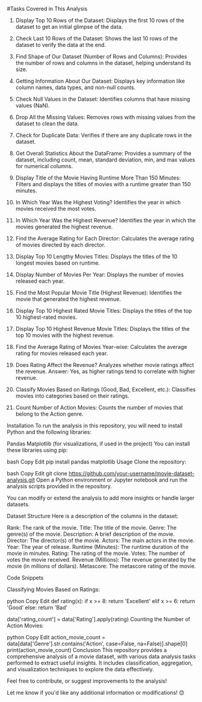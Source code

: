 #Tasks Covered in This Analysis

1. Display Top 10 Rows of the Dataset:
Displays the first 10 rows of the dataset to get an initial glimpse of the data.

2. Check Last 10 Rows of the Dataset:
Shows the last 10 rows of the dataset to verify the data at the end.

3. Find Shape of Our Dataset (Number of Rows and Columns):
Provides the number of rows and columns in the dataset, helping understand its size.

4. Getting Information About Our Dataset:
Displays key information like column names, data types, and non-null counts.

5. Check Null Values in the Dataset:
Identifies columns that have missing values (NaN).

6. Drop All the Missing Values:
Removes rows with missing values from the dataset to clean the data.

7. Check for Duplicate Data:
Verifies if there are any duplicate rows in the dataset.

8. Get Overall Statistics About the DataFrame:
Provides a summary of the dataset, including count, mean, standard deviation, min, and max values for numerical columns.

9. Display Title of the Movie Having Runtime More Than 150 Minutes:
Filters and displays the titles of movies with a runtime greater than 150 minutes.

10. In Which Year Was the Highest Voting?
Identifies the year in which movies received the most votes.

11. In Which Year Was the Highest Revenue?
Identifies the year in which the movies generated the highest revenue.

12. Find the Average Rating for Each Director:
Calculates the average rating of movies directed by each director.

13. Display Top 10 Lengthy Movies Titles:
Displays the titles of the 10 longest movies based on runtime.

14. Display Number of Movies Per Year:
Displays the number of movies released each year.

15. Find the Most Popular Movie Title (Highest Revenue):
Identifies the movie that generated the highest revenue.

16. Display Top 10 Highest Rated Movie Titles:
Displays the titles of the top 10 highest-rated movies.

17. Display Top 10 Highest Revenue Movie Titles:
Displays the titles of the top 10 movies with the highest revenue.

18. Find the Average Rating of Movies Year-wise:
Calculates the average rating for movies released each year.

19. Does Rating Affect the Revenue?
Analyzes whether movie ratings affect the revenue. Answer: Yes, as higher ratings tend to correlate with higher revenue.

20. Classify Movies Based on Ratings (Good, Bad, Excellent, etc.):
Classifies movies into categories based on their ratings.

21. Count Number of Action Movies:
Counts the number of movies that belong to the Action genre.

Installation
To run the analysis in this repository, you will need to install Python and the following libraries:

Pandas
Matplotlib (for visualizations, if used in the project)
You can install these libraries using pip:

bash
Copy
Edit
pip install pandas matplotlib
Usage
Clone the repository:

bash
Copy
Edit
git clone https://github.com/your-username/movie-dataset-analysis.git
Open a Python environment or Jupyter notebook and run the analysis scripts provided in the repository.

You can modify or extend the analysis to add more insights or handle larger datasets.

Dataset Structure
Here is a description of the columns in the dataset:

Rank: The rank of the movie.
Title: The title of the movie.
Genre: The genre(s) of the movie.
Description: A brief description of the movie.
Director: The director(s) of the movie.
Actors: The main actors in the movie.
Year: The year of release.
Runtime (Minutes): The runtime duration of the movie in minutes.
Rating: The rating of the movie.
Votes: The number of votes the movie received.
Revenue (Millions): The revenue generated by the movie (in millions of dollars).
Metascore: The metascore rating of the movie.

Code Snippets

Classifying Movies Based on Ratings:

python
Copy
Edit
def rating(x):
    if x >= 8:
        return 'Excellent'
    elif x >= 6:
        return 'Good'
    else:
        return 'Bad'

data['rating_count'] = data['Rating'].apply(rating)
Counting the Number of Action Movies:

python
Copy
Edit
action_movie_count = data[data['Genre'].str.contains('Action', case=False, na=False)].shape[0]
print(action_movie_count)
Conclusion
This repository provides a comprehensive analysis of a movie dataset, with various data analysis tasks performed to extract useful insights. It includes classification, aggregation, and visualization techniques to explore the data effectively.

Feel free to contribute, or suggest improvements to the analysis!

Let me know if you'd like any additional information or modifications! 😊
